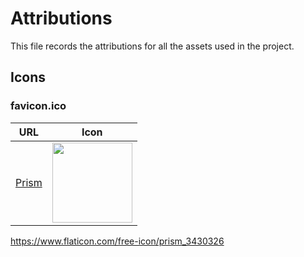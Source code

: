 # Attributions

This file records the attributions for all the assets used in the project.

## Icons

### favicon.ico
| URL | Icon |
| ---- | ---- |
| [Prism](https://www.flaticon.com/free-icon/pharmacy_3140343) | <img src="./img/prism.png" width="128"> |


https://www.flaticon.com/free-icon/prism_3430326
